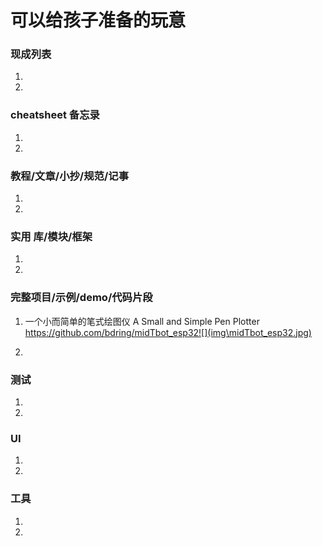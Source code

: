 # 可以给孩子准备的玩意

### 现成列表
1. 
1. 

### cheatsheet 备忘录
1. 
1. 

### 教程/文章/小抄/规范/记事
1. 
1. 

### 实用 库/模块/框架
1. 
1. 

### 完整项目/示例/demo/代码片段
1. 一个小而简单的笔式绘图仪 A Small and Simple Pen Plotter
https://github.com/bdring/midTbot_esp32![](img\midTbot_esp32.jpg)

1. 

### 测试
1. 
1. 

### UI
1. 
1. 

### 工具
1. 
1. 
